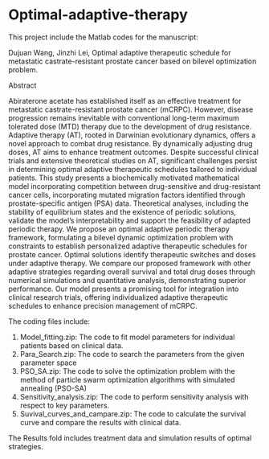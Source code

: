 # Optimal-adaptive-therapy

This project include the Matlab codes for the manuscript:

Dujuan Wang, Jinzhi Lei, Optimal adaptive therapeutic schedule for metastatic castrate-resistant prostate cancer based on bilevel optimization problem.

Abstract

Abiraterone acetate has established itself as an effective treatment for metastatic castrate-resistant prostate cancer (mCRPC). However, disease progression remains inevitable with conventional long-term maximum tolerated dose (MTD) therapy due to the development of drug resistance. Adaptive therapy (AT), rooted in Darwinian evolutionary dynamics, offers a novel approach to combat drug resistance. By dynamically adjusting drug doses, AT aims to enhance treatment outcomes. Despite successful clinical trials and extensive theoretical studies on AT, significant challenges persist in determining optimal adaptive therapeutic schedules tailored to individual patients. This study presents a biochemically motivated mathematical model incorporating competition between drug-sensitive and drug-resistant cancer cells, incorporating mutated migration factors identified through prostate-specific antigen (PSA) data. Theoretical analyses, including the stability of equilibrium states and the existence of periodic solutions, validate the model’s interpretability and support the feasibility of adapted periodic therapy. We propose an optimal adaptive periodic therapy framework, formulating a bilevel dynamic optimization problem with constraints to establish personalized adaptive therapeutic schedules for prostate cancer. Optimal solutions identify therapeutic switches and doses under adaptive therapy. We compare our proposed framework with other adaptive strategies regarding overall survival and total drug doses through numerical simulations and quantitative analysis, demonstrating superior performance. Our model presents a promising tool for integration into clinical research trials, offering individualized adaptive therapeutic schedules to enhance precision management of mCRPC.

The coding files include:
1. Model_fitting.zip: The code to fit model parameters for individual patients based on clinical data.
2. Para_Search.zip: The code to search the parameters from the given parameter space
3. PSO_SA.zip: The code to solve the optimization problem with the method of particle swarm optimization algorithms with simulated annealing (PSO-SA)
4. Sensitivity_analysis.zip: The code to perform sensitivity analysis with respect to key parameters.
5. Suvival_curves_and_campare.zip: The code to calculate the survival curve and compare the results with clinical data.

The Results fold includes treatment data and simulation results of optimal strategies.
